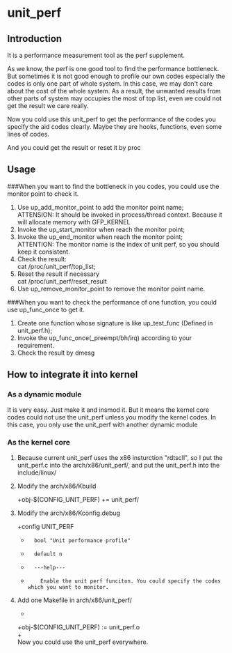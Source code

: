 # unit_perf

## Introduction
It is a performance measurement tool as the perf supplement.

As we know, the perf is one good tool to find the performance bottleneck. But sometimes it is not good enough to profile our own codes especially the codes is only one part of whole system. In this case, we may don't care about the cost of the whole system. As a result, the unwanted results from other parts of system may occupies the most of top list, even we could not get the result we care really.  

Now you cold use this unit_perf to get the performance of the codes you specify the aid codes clearly. Maybe they are hooks, functions, even some lines of codes.

And you could get the result or reset it by proc

## Usage  
###When you want to find the bottleneck in you codes, you could use the monitor point to check it.  
1. Use up_add_monitor_point to add the monitor point name;  
ATTENSION: It should be invoked in process/thread context. Because it will allocate memory with GFP_KERNEL  
2. Invoke the up_start_monitor when reach the monitor point;  
3. Invoke the up_end_monitor when reach the monitor point;  
ATTENTION: The monitor name is the index of unit perf, so you should keep it consistent.
4. Check the result:  
cat /proc/unit_perf/top_list;  
5. Reset the result if necessary  
cat /proc/unit_perf/reset_result  
6. Use up_remove_monitor_point to remove the monitor point name.  

###When you want to check the performance of one function, you could use up_func_once to get it.  
1. Create one function whose signature is like up_test_func (Defined in unit_perf.h);  
2. Invoke the up_func_once(_preempt/bh/irq) according to your requirement.  
3. Check the result by dmesg  


## How to integrate it into kernel
### As a dynamic module
It is very easy. Just make it and insmod it.
But it means the kernel core codes could not use the unit_perf unless you modify the kernel codes.
In this case, you only use the unit_perf with another dynamic module  

### As the kernel core 
1. Because current unit_perf uses the x86 insturction "rdtscll", so I put the unit_perf.c into the arch/x86/unit_perf/, and put the unit_perf.h into the include/linux/  
2. Modify the arch/x86/Kbuild  
	
	+obj-$(CONFIG_UNIT_PERF) += unit_perf/
3. Modify the arch/x86/Kconfig.debug
	
	+config UNIT_PERF
	+       bool "Unit performance profile"  
	+       default n  
	+       ---help---  
	+         Enable the unit perf funciton. You could specify the codes which you want to monitor.  
4. Add one Makefile in arch/x86/unit_perf/  
	
	+  
	+obj-$(CONFIG_UNIT_PERF) := unit_perf.o  
	+  
Now you could use the unit_perf everywhere.











